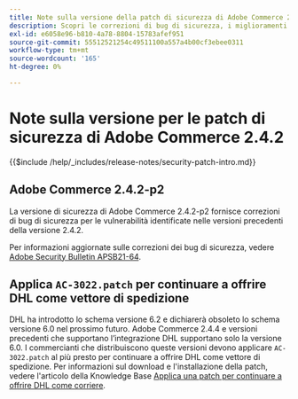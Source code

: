 ```yaml
---
title: Note sulla versione della patch di sicurezza di Adobe Commerce 2.4.2
description: Scopri le correzioni di bug di sicurezza, i miglioramenti della sicurezza e altri aggiornamenti relativi alla sicurezza inclusi nelle versioni delle patch di sicurezza per Adobe Commerce 2.4.2.
exl-id: e6058e96-b810-4a78-8804-15783afef951
source-git-commit: 55512521254c49511100a557a4b00cf3ebee0311
workflow-type: tm+mt
source-wordcount: '165'
ht-degree: 0%

---
```



# Note sulla versione per le patch di sicurezza di Adobe Commerce 2.4.2

{{$include /help/_includes/release-notes/security-patch-intro.md}}

## Adobe Commerce 2.4.2-p2

La versione di sicurezza di Adobe Commerce 2.4.2-p2 fornisce correzioni di bug di sicurezza per le vulnerabilità identificate nelle versioni precedenti della versione 2.4.2.

Per informazioni aggiornate sulle correzioni dei bug di sicurezza, vedere [Adobe Security Bulletin APSB21-64](https://helpx.adobe.com/it/security/products/magento/apsb21-64.html).

## Applica `AC-3022.patch` per continuare a offrire DHL come vettore di spedizione

DHL ha introdotto lo schema versione 6.2 e dichiarerà obsoleto lo schema versione 6.0 nel prossimo futuro. Adobe Commerce 2.4.4 e versioni precedenti che supportano l’integrazione DHL supportano solo la versione 6.0. I commercianti che distribuiscono queste versioni devono applicare `AC-3022.patch` al più presto per continuare a offrire DHL come vettore di spedizione. Per informazioni sul download e l&#39;installazione della patch, vedere l&#39;articolo della Knowledge Base [Applica una patch per continuare a offrire DHL come corriere](https://support.magento.com/hc/en-us/articles/7707818131597-Apply-a-patch-to-continue-offering-DHL-as-shipping-carrier).

<!-- Last updated from includes: 2025-05-28 17:01:56 -->
